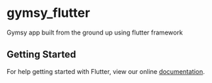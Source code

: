 # gymsy_flutter

Gymsy app built from the ground up using flutter framework

## Getting Started

For help getting started with Flutter, view our online
[documentation](https://flutter.io/).
